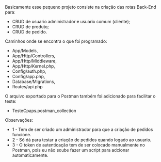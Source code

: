 Basicamente esse pequeno projeto consiste na criação das rotas Back-End para:
- CRUD de usuario administrador e usuario comum (cliente);
- CRUD de produto;
- CRUD de pedido.

Caminhos onde se encontra o que foi programado:
- App/Models,
- App/Http/Controllers,
- App/Http/Middleware,
- App/Http/Kernel.php,
- Config/auth.php,
- Config/app.php,
- Database/Migrations,
- Routes/api.php

O arquivo exportado para o Postman também foi adicionado para facilitar o teste:
- TesteCpaps.postman_collection

Observações:
- 1 - Tem de ser criado um administrador para que a criação de pedidos funcione.
- 2 - Só dá para testar a criação de pedidos quando logado ao usuario.
- 3 - O token de autenticação tem de ser colocado manualmente no Postman, pois eu não soube fazer um script para adcionar automaticamente.
